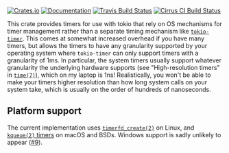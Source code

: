 [![Crates.io](https://img.shields.io/crates/v/tokio-os-timer.svg)](https://crates.io/crates/tokio-os-timer)
[![Documentation](https://docs.rs/tokio-os-timer/badge.svg)](https://docs.rs/tokio-os-timer/)
[![Travis Build Status](https://travis-ci.com/jonhoo/tokio-os-timer.svg?branch=master)](https://travis-ci.com/jonhoo/tokio-os-timer)
[![Cirrus CI Build Status](https://api.cirrus-ci.com/github/jonhoo/tokio-os-timer.svg)](https://cirrus-ci.com/github/jonhoo/tokio-os-timer)

This crate provides timers for use with tokio that rely on OS mechanisms
for timer management rather than a separate timing mechanism like
[`tokio-timer`]. This comes at somewhat increased overhead if you have
many timers, but allows the timers to have any granularity supported by
your operating system where `tokio-timer` can only support timers with a
granularity of 1ms. In particular, the system timers usually support
whatever granularity the underlying hardware supports (see
"High-resolution timers" in [`time(7)`]), which on my laptop is 1ns!
Realistically, you won't be able to make your timers higher resolution
than how long system calls on your system take, which is usually on the
order of hundreds of nanoseconds.

## Platform support

The current implementation uses [`timerfd_create(2)`] on Linux, and
[`kqueue(2)` timers] on macOS and BSDs. Windows support is sadly
unlikely to appear
([#9](https://github.com/jonhoo/tokio-os-timer/issues/9)).

  [`tokio-timer`]: https://docs.rs/tokio-timer/
  [`timerfd_create(2)`]: https://linux.die.net/man/2/timerfd_settime
  [`kqueue(2)` timers]: https://man.openbsd.org/kqueue.2
  [`time(7)`]: https://linux.die.net/man/7/time
